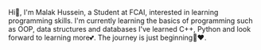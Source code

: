 Hi💜, I'm Malak Hussein, a Student at FCAI, interested in learning programming skills. 
I'm currently learning the basics of programming such as OOP, data structures and databases
I've learned C++, Python and look forward to learning more💕.
The journey is just beginning🤩❤️.
<!---
malakhusseinnn/malakhusseinnn is a ✨ special ✨ repository because its `README.md` (this file) appears on your GitHub profile.
You can click the Preview link to take a look at your changes.
--->
